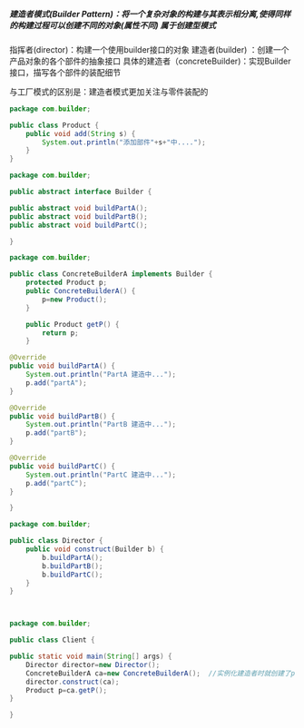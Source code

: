 ##### 建造者模式(Builder Pattern)：将一个复杂对象的构建与其表示相分离,使得同样的构建过程可以创建不同的对象(属性不同)	属于创建型模式

指挥者(director)：构建一个使用builder接口的对象 建造者(builder) ：创建一个产品对象的各个部件的抽象接口 具体的建造者（concreteBuilder)：实现Builder接口，描写各个部件的装配细节

与工厂模式的区别是：建造者模式更加关注与零件装配的

```java
package com.builder;

public class Product {
	public void add(String s) {
		System.out.println("添加部件"+s+"中....");
	}
}

package com.builder;

public abstract interface Builder {

public abstract void buildPartA();
public abstract void buildPartB();
public abstract void buildPartC();

}

package com.builder;

public class ConcreteBuilderA implements Builder {
	protected Product p;
	public ConcreteBuilderA() {
		p=new Product();
	}

    public Product getP() {
        return p;
    }

@Override
public void buildPartA() {
	System.out.println("PartA 建造中...");
	p.add("partA");
}

@Override
public void buildPartB() {
	System.out.println("PartB 建造中...");
	p.add("partB");
}

@Override
public void buildPartC() {
	System.out.println("PartC 建造中...");
	p.add("partC");
}

}

package com.builder;

public class Director {
	public void construct(Builder b) {
		b.buildPartA();
		b.buildPartB();
		b.buildPartC();
	}
}



package com.builder;

public class Client {

public static void main(String[] args) {
	Director director=new Director();
	ConcreteBuilderA ca=new ConcreteBuilderA();  //实例化建造者时就创建了product，每个对象只是属性不同
	director.construct(ca);
	Product p=ca.getP();
}

}
```